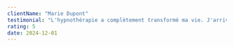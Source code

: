 ```yaml
---
clientName: "Marie Dupont"
testimonial: "L'hypnothérapie a complètement transformé ma vie. J'arrivais plus à gérer mon stress au travail et j'avais des crises d'angoisse. En seulement 3 séances, j'ai retrouvé ma sérénité et ma confiance en moi. Je recommande vivement !"
rating: 5
date: 2024-12-01
---
```


